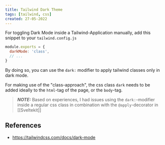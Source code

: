 ```yaml
---
title: Tailwind Dark Theme
tags: [tailwind, css]
created: 27-05-2022
---
```


For toggling Dark Mode inside a Tailwind-Application manually, add this snippet to your `tailwind.config.js`
```js
module.exports = {
  darkMode: 'class',
  // ...
}

```
By doing so, you can use the `dark:` modifier to apply tailwind classes only in dark mode.

For making use of the "class-approach", the css class `dark` needs to be added ideally to the `html`-tag of the page, or the `body`-tag.


> **_NOTE:_**  Based on experiences, I had issues using the `dark:`-modifier inside a regular css class in combination with the `@apply`-decorator in [[Sveltekit]]

## References
- https://tailwindcss.com/docs/dark-mode